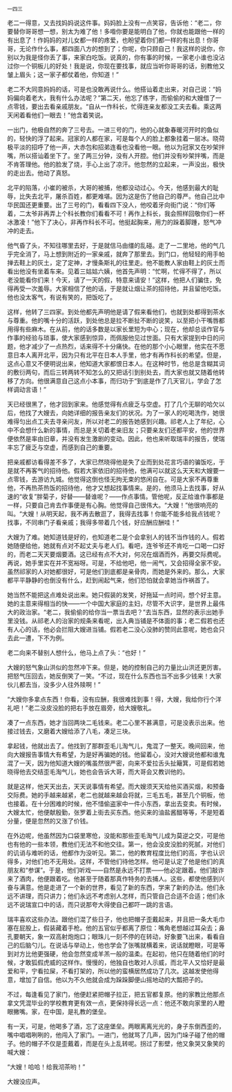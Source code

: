     一四三 

   老二一得意，又去找妈妈说这件事。妈妈脸上没有一点笑容，告诉他：“老二，你要替你哥哥想一想，别太为难了他！多喒你要是能明白了他，你就也能跟他一样的有出息了！作妈妈的对儿女都一样的疼爱，也盼望着你们都一样的有出息！你哥哥，无论作什么事，都四面八方的想到了；你呢，你只顾自己！我这样的说你，你别以为我是怪你丢了事，来家白吃饭。说真的，你有事的时候，一家老小谁也没沾过你一个铜板儿的好处！我是说，你现在要找事，就应当听你哥哥的话，别教他又皱上眉头；这一家子都仗着他，你知道！”

   老二不大同意妈妈的话，可是也没敢再说什么。他搭讪着走出来，对自己说：“妈妈偏向着老大，我有什么办法呢？”第二天，他忘了练字，而偷偷的和大嫂借了一点零钱，要出去看亲戚朋友。“自从一作科长，忙得连亲友都没工夫去看。乘这两天闲着看他们一眼去！”他含着笑说。

   一出门，他极自然的奔了三号去。一进三号的门，他的心就象春暖河开时的鱼似的，轻快的浮了起来。冠家的人都在家，可是每个人的脸上都象挂着一层冰。晓荷极平淡的招呼了他一声，大赤包和招弟连看也没看他一眼。他以为冠家又在吵架拌嘴，所以搭讪着坐下了。坐了两三分钟，没有人开腔。他们并没有吵架拌嘴，而是不肯答理他。他的脸发了烧，手心上出了凉汗。他忽然的立起来，一声没出，极快的走出去。他动了真怒。

   北平的陷落，小崔的被杀，大哥的被捕，他都没动过心。今天，他感到最大的耻辱，比失去北平，屠杀百姓，都更难堪。因为这是伤了他自己的尊严。他自己比中华民国还更重要。出了三号的门，看看四下没人，他咬着牙向街门说：“你们等着，二太爷非再弄上个科长教你们看看不可！再作上科长，我会照样回敬你们一杯冰激凌！”他下了决心，非再作科长不可。他挺起胸来，用力的跺着脚踵，怒气冲冲的走去。

   他气昏了头，不知往哪里去好，于是就信马由缰的乱碰。走了一二里地，他的气几乎完全消了，马上想到附近的一家亲戚，就奔了那里去。到门口，他轻轻的用手帕掸去鞋上的灰土，定了定神，才慢条斯礼的往里走。他不能教人家由鞋上的灰土而看出他没有坐着车来。见着三姑姑六姨，他首先声明：“忙啊，忙得不得了，所以老没能看你们来！今天，请了一天的假，特意来请安！”这样，他把人们骗住，免得再受一次羞辱。大家相信了他的话，于是就让烟让茶的招待他，并且留他吃饭。他也没太客气，有说有笑的，把饭吃了。

   这样，他转了三四家。到处他都先声明他是请了假来看他们，也就到处都得到茶水与尊重。他的嘴十分的活跃，到处他总是拉不断扯不断的说笑，以至把小干嘴唇都用得有些麻木。在从前，他的话多数是以家长里短为中心；现在，他却总谈作官与作事的经验与琐事，使大家感到惊异，而佩服他见过世面。只有大家提到中日的问题，他才减少了一点热烈，话来得不十分痛快。在他的那个小心眼里，他实在不愿意日本人离开北平，因为只有北平在日本人手里，他才有再作科长的希望。但是，这点心意又不便明说出来，他知道大家都恨日本人。在这种时节，他总是含糊其词的敷衍两句，而后三转两转不知怎么的又把话引到别处去，而大家也就又随着他转移了方向。他很满意自己这点小本事，而归功于“到底是作了几天官儿，学会了怎样调动言语！”

   天已经很黑了，他才回到家来。他感觉得有点疲乏与空虚。打了几个无聊的哈欠以后，他找了大嫂去，向她详细的报告亲友们的状况。为了一家人的吃喝洗作，她很难得匀出点工夫去寻亲问友，所以对老二的报告她感到兴趣。祁老人上了年纪，心中不会想什么新的事情，而总是关切着老亲旧友；只要亲友们还都平安，他的世界便依然是率由旧章，并没有发生激剧的变动。因此，他也来听取瑞丰的报告，使瑞丰忘了疲乏与空虚，而感到自己的重要。

   把亲戚都访看得差不多了，大家已然晓得他是失了业而到处花言巧语的骗饭吃，于是就不再客气的招待他。假若大家依旧的招待他，他满可以就这么天天和大嫂要一点零钱，去游访九城。他觉得这倒也怪无拘无束的悠闲自在。可是大家不再尊重他，不再热茶热饭的招待他，他才又想起找事情来。是的，他须马上去找事，好从速的“收复”胖菊子，好替——替谁呢？——作点事情。管他呢，反正给谁作事都是一样，只要自己肯去作事便是有心胸。他觉得自己很伟大。“大嫂！”他很响亮的叫。“大嫂！从明天起，我不再去散逛了，我得去找事！你能不能多给我点钱呢？找事，不同串门子看亲戚；我得多带着几个钱，好应酬应酬哇！”

   大嫂为了难。她知道钱是好的，也知道老二是个会拿别人的钱不当作钱的人。假若她随便给他，她就有点对不起丈夫与老人们。看吧，连爷爷还不肯吃一口喝一口好的，而老二天天要烟要酒。这已经有点不大对，何况在烟酒而外，再要交际费呢。再说，她手里实在并不宽裕呀。可是，不给他吧，他一闹气，又会招得全家不安。虽然祁家的人对她都很好，可是他们到底都是亲骨肉，而她是外来的。那么，大家都平平静静的也倒没有什么，赶到闹起气来，他们恐怕就会拿她当作祸首了。

   她当然不能把这点难处说出来。她只假装的发笑，好拖延一点时间，想个好主意。她的主意来得相当的快——一个中国大家庭的主妇，尽管不大识字，是世界上最伟大的政治家。“老二，我偷偷的给你当一票当去吧？”去当东西，显然的表示出她手里没钱。从祁老人的治家的规条来看呢，出入典当铺是不体面的事；老二假若也还有人心的话，他必会拦阻大嫂进当铺。假若老二没心没肺的赞同此意呢，她也会只去此一遭，下不为例。

   老二向来不替别人想什么，他马上点了头：“也好！”

   大嫂的怒气象山洪似的忽然冲下来。但是，她的控制自己的力量比山洪还更厉害。把怒气压回去，她反倒笑了一笑。“不过，现在什么东西也当不出多少钱来！大家伙儿都去当，没多少人往外赎啊！”

   “大嫂你多拿点东西！你看，没有应酬，我很难找到事！得，大嫂，我给你行个洋礼吧！”老二没皮没脸的把右手放在眉旁，给大嫂敬礼。

   凑了一点东西，她才当回两块二毛钱来。老二心里不甚满意，可是没表示出来。他接过钱去，又磨着大嫂给添了八毛，凑足三块。

   拿起钱，他就出去了。他找到了那群歪毛儿淘气儿，鬼混了一整天。晚间回来，他向大嫂报告事情大有希望，为是好再骗她的钱。他留着心，没对大嫂说他都和谁鬼混了一天，因为他知道大嫂的嘴虽然很严密，向来不爱拉舌头扯簸箕，可是假若她晓得他去交结歪毛淘气儿，她也会告诉大哥，而大哥会又教训他的。

   就是这样，他天天出去，天天说事情有希望。而大嫂须天天给他买酒买烟，和预备交际费。她的手越来越紧，老二也就越来越会将就，三毛五毛，甚至几个铜板，他也接着。在十分困难的时候，他不惜偷盗家中一件小东西，拿出去变卖。有时候，大嫂太忙，他便献殷勤，张罗着上街去买东西。他买来的油盐酱醋等等，不是短着分量，便是忽然的又涨了价钱。

   在外边呢，他虽然因为口袋里寒伧，没能和那些歪毛淘气儿成为莫逆之交，可是他也有他的一些本领，教他们无法不和他交往。第一，他会没皮没脸的死腻，对他们的讥诮与难听的话，他都作为没听见。第二，他的教育程度比他们的高，字也认识得多，对他们也不无用处。这样，不管他们待他怎样。他可是认定了他是他们的真朋友和“参谋”。于是，他们听戏——自然是永远不打票——他必定跟着。他们敲诈来了酒肉，他便跟着吃。他甚至于随着那真作特务的去捕人。这些，都使他感到兴奋与满意。他是走进了一个新的世界，看见了新的东西，学来了新的办法。他们永远不讲理，而只讲力；他们永远不考虑别人怎样，而只管自己合适不合适；他们永远不说瑞宣口中的话，而只说那夸大得使自己都吓一跳的言语。

   瑞丰喜欢这些办法。跟他们混了些日子，他也把帽子歪戴起来，并且把一条大毛巾塞在屁股上，假装藏着手枪。他的五官似乎都离了原位：嘴角老想越过耳朵去；鼻孔要朝天，象一双高射炮炮口；眼珠儿一刻不停的在转动，好象要飞出来，看看自己的后脑勺儿。在说话与举动上，他也学会了张嘴就横着来，说话就瞪眼，可是等到对方比他更强硬，他会忽然变成羊羔一般的温柔。在起初，他只在随着他们的时候，才敢狐假虎威的这样作。慢慢的，他独自也敢对人示威，而北平人又恰好是最爱和平，宁看拉屎，不看打架的，所以他的蛮横居然成功了几次。这越发使他得意，增加了自信。他以为不久他就会成为跺跺脚便山摇地动的大瓢把子的。

   不过，每逢看见了家门，他便赶紧把帽子拉正，把五官都复原。他的家教比他那点拿文凭混毕业的学校教育更有效一点，更保持得长远一点：他还不敢向家里的人瞪眼撇嘴。家，在中国，是礼教的堡垒。

   有一天，可是，他喝多了酒，忘了这座堡垒。两眼离离光光的，身子东倒西歪的，嘴中唱唱咧咧的，他闯入了家门。一进门，他就骂了几声，因为门垛子碰了他的帽子。他的帽子不仅是歪戴着，而是在头上乱转呢。拐过了影壁，他又象哭又象笑的喊大嫂：

   “大嫂！哈哈！给我沏茶哟！”

   大嫂没应声。


